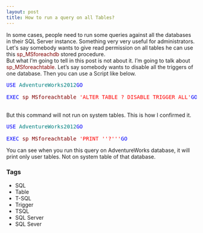 ```yaml
---
layout: post
title: How to run a query on all Tables?
---
```


<div dir="ltr" style="text-align: left;" trbidi="on">In some cases, people need to run some queries against all the databases in their SQL Server instance. Something very very useful for administrators. Let's say somebody wants to give read permission on all tables he can use this <span style="color: maroon;">sp_MSforeachdb </span>stored procedure.<br />But what I’m going to tell in this post is not about it. I’m going to talk about <span style="color: maroon;">sp_MSforeachtable<span style="color: #222222;">. Let’s say somebody wants to disable all the triggers of one database. Then you can use a Script like below.</span></span><br /><pre class="code"><span style="color: blue;">USE </span><span style="color: teal;">AdventureWorks2012</span><span style="color: blue;">GO<br /><br />EXEC </span><span style="color: maroon;">sp_MSforeachtable </span><span style="color: red;">'ALTER TABLE ? DISABLE TRIGGER ALL'</span><span style="color: blue;">GO</span></pre><br />But this command will not run on system tables. This is how I confirmed it.<br /><pre class="code"><span style="color: blue;">USE </span><span style="color: teal;">AdventureWorks2012</span><span style="color: blue;">GO<br /><br />EXEC </span><span style="color: maroon;">sp_MSforeachtable </span><span style="color: red;">'PRINT ''?'''</span><span style="color: blue;">GO</span></pre>You can see when you run this query on AdventureWorks database, it will print only user tables. Not on system table of that database.</div>

### Tags

- SQL
- Table
- T-SQL
- Trigger
- TSQL
- SQL Server
- SQL Sever
